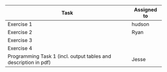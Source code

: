 | Task                                                                     | Assigned to |
|--------------------------------------------------------------------------|-------------|
| Exercise 1                                                               |  hudson     |
| Exercise 2                                                               |  Ryan       |
| Exercise 3                                                               |             |
| Exercise 4                                                               |             |
| Programming Task 1 (incl. output tables and description in pdf)          |  Jesse      | 
